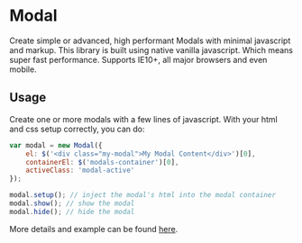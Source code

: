 # Modal

Create simple or advanced, high performant Modals with minimal javascript and markup.
This library is built using native vanilla javascript. 
Which means super fast performance. Supports IE10+, all major browsers and even mobile.

## Usage

Create one or more modals with a few lines of javascript. With your html and css setup correctly, you can do:

```javascript
var modal = new Modal({
    el: $('<div class="my-modal">My Modal Content</div>')[0],
    containerEl: $('modals-container')[0],
    activeClass: 'modal-active'
});

modal.setup(); // inject the modal's html into the modal container
modal.show(); // show the modal
modal.hide(); // hide the modal
```

More details and example can be found [here](examples/modal.html).